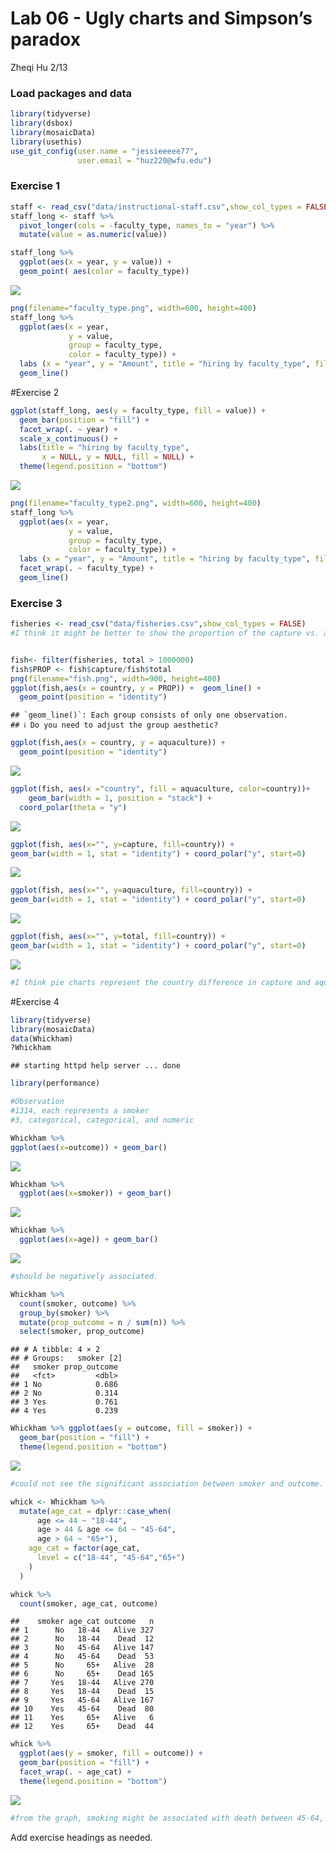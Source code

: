 Lab 06 - Ugly charts and Simpson’s paradox
================
Zheqi Hu
2/13

### Load packages and data

``` r
library(tidyverse) 
library(dsbox)
library(mosaicData) 
library(usethis)
use_git_config(user.name = "jessieeeee77", 
               user.email = "huz220@wfu.edu")
```

### Exercise 1

``` r
staff <- read_csv("data/instructional-staff.csv",show_col_types = FALSE)
staff_long <- staff %>%
  pivot_longer(cols = -faculty_type, names_to = "year") %>%
  mutate(value = as.numeric(value))

staff_long %>%
  ggplot(aes(x = year, y = value)) +
  geom_point( aes(color = faculty_type))
```

![](lab-06_files/figure-gfm/unnamed-chunk-1-1.png)<!-- -->

``` r
png(filename="faculty_type.png", width=600, height=400)
staff_long %>%
  ggplot(aes(x = year,
             y = value,
             group = faculty_type,
             color = faculty_type)) +
  labs (x = "year", y = "Amount", title = "hiring by faculty_type", fill = "faculty_type") + 
  geom_line()
```

\#Exercise 2

``` r
ggplot(staff_long, aes(y = faculty_type, fill = value)) +
  geom_bar(position = "fill") +
  facet_wrap(. ~ year) +
  scale_x_continuous() +
  labs(title = "hiring by faculty_type",
       x = NULL, y = NULL, fill = NULL) +
  theme(legend.position = "bottom")
```

![](lab-06_files/figure-gfm/2-1.png)<!-- -->

``` r
png(filename="faculty_type2.png", width=600, height=400)
staff_long %>%
  ggplot(aes(x = year,
             y = value,
             group = faculty_type,
             color = faculty_type)) +
  labs (x = "year", y = "Amount", title = "hiring by faculty_type", fill = "faculty_type") + 
  facet_wrap(. ~ faculty_type) +
  geom_line()
```

### Exercise 3

``` r
fisheries <- read_csv("data/fisheries.csv",show_col_types = FALSE)
#I think it might be better to show the proportion of the capture vs. aquaculture of fishes in each country, it might look better.


fish<- filter(fisheries, total > 1000000)
fish$PROP <- fish$capture/fish$total
png(filename="fish.png", width=900, height=400)
ggplot(fish,aes(x = country, y = PROP)) +  geom_line() +
  geom_point(position = "identity") 
```

    ## `geom_line()`: Each group consists of only one observation.
    ## ℹ Do you need to adjust the group aesthetic?

``` r
ggplot(fish,aes(x = country, y = aquaculture)) + 
  geom_point(position = "identity") 
```

![](lab-06_files/figure-gfm/try%20geom_point-1.png)<!-- -->

``` r
ggplot(fish, aes(x ="country", fill = aquaculture, color=country))+
    geom_bar(width = 1, position = "stack") +
  coord_polar(theta = "y")
```

![](lab-06_files/figure-gfm/try%20geom_point-2.png)<!-- -->

``` r
ggplot(fish, aes(x="", y=capture, fill=country)) + 
geom_bar(width = 1, stat = "identity") + coord_polar("y", start=0)
```

![](lab-06_files/figure-gfm/try%20pie-1.png)<!-- -->

``` r
ggplot(fish, aes(x="", y=aquaculture, fill=country)) + 
geom_bar(width = 1, stat = "identity") + coord_polar("y", start=0)
```

![](lab-06_files/figure-gfm/try%20pie-2.png)<!-- -->

``` r
ggplot(fish, aes(x="", y=total, fill=country)) + 
geom_bar(width = 1, stat = "identity") + coord_polar("y", start=0)
```

![](lab-06_files/figure-gfm/try%20pie-3.png)<!-- -->

``` r
#I think pie charts represent the country difference in capture and aquaculture significantly better.
```

\#Exercise 4

``` r
library(tidyverse) 
library(mosaicData) 
data(Whickham)
?Whickham
```

    ## starting httpd help server ... done

``` r
library(performance)

#Observation
#1314, each represents a smoker
#3, categorical, categorical, and numeric
```

``` r
Whickham %>%
ggplot(aes(x=outcome)) + geom_bar()
```

![](lab-06_files/figure-gfm/4.3-1.png)<!-- -->

``` r
Whickham %>%
  ggplot(aes(x=smoker)) + geom_bar()
```

![](lab-06_files/figure-gfm/4.3-2.png)<!-- -->

``` r
Whickham %>%
  ggplot(aes(x=age)) + geom_bar()
```

![](lab-06_files/figure-gfm/4.3-3.png)<!-- -->

``` r
#should be negatively associated.
```

``` r
Whickham %>%
  count(smoker, outcome) %>%
  group_by(smoker) %>%
  mutate(prop_outcome = n / sum(n)) %>%
  select(smoker, prop_outcome)
```

    ## # A tibble: 4 × 2
    ## # Groups:   smoker [2]
    ##   smoker prop_outcome
    ##   <fct>         <dbl>
    ## 1 No            0.686
    ## 2 No            0.314
    ## 3 Yes           0.761
    ## 4 Yes           0.239

``` r
Whickham %>% ggplot(aes(y = outcome, fill = smoker)) +
  geom_bar(position = "fill") +
  theme(legend.position = "bottom")
```

![](lab-06_files/figure-gfm/4.5-1.png)<!-- -->

``` r
#could not see the significant association between smoker and outcome. does not go as I expected. the non-smokers' (.68) death rate is higher than smokers'(.31). Apparently age should play a role in this association.
```

``` r
whick <- Whickham %>% 
  mutate(age_cat = dplyr::case_when(
      age <= 44 ~ "18-44",
      age > 44 & age <= 64 ~ "45-64",
      age > 64 ~ "65+"),
    age_cat = factor(age_cat,
      level = c("18-44", "45-64","65+")
    )
  )
```

``` r
whick %>%
  count(smoker, age_cat, outcome)
```

    ##    smoker age_cat outcome   n
    ## 1      No   18-44   Alive 327
    ## 2      No   18-44    Dead  12
    ## 3      No   45-64   Alive 147
    ## 4      No   45-64    Dead  53
    ## 5      No     65+   Alive  28
    ## 6      No     65+    Dead 165
    ## 7     Yes   18-44   Alive 270
    ## 8     Yes   18-44    Dead  15
    ## 9     Yes   45-64   Alive 167
    ## 10    Yes   45-64    Dead  80
    ## 11    Yes     65+   Alive   6
    ## 12    Yes     65+    Dead  44

``` r
whick %>%
  ggplot(aes(y = smoker, fill = outcome)) +
  geom_bar(position = "fill") +
  facet_wrap(. ~ age_cat) +
  theme(legend.position = "bottom")
```

![](lab-06_files/figure-gfm/4.7-1.png)<!-- -->

``` r
#from the graph, smoking might be associated with death between 45-64, and 65+. Can't tell if the associations between death and smoking were significant. The changes are due to the fact that people (at least in this sample) rarely die during age 18-44, and have higher death rate after age 65.
```

Add exercise headings as needed.

